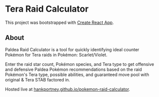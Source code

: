 # Tera Raid Calculator

This project was bootstrapped with [Create React App](https://github.com/facebook/create-react-app).

## About

Paldea Raid Calculator is a tool for quickly identifying ideal counter Pokémon for Tera raids in Pokémon: Scarlet/Violet.

Enter the raid star count, Pokémon species, and Tera type to get offensive and defensive Paldea Pokémon recommendations based on the raid Pokémon's Tera type, possible abilities, and guaranteed move pool with original & Tera STAB factored in.

Hosted live at [hankportney.github.io/pokemon-raid-calculator](https://hankportney.github.io/pokemon-raid-calculator).
